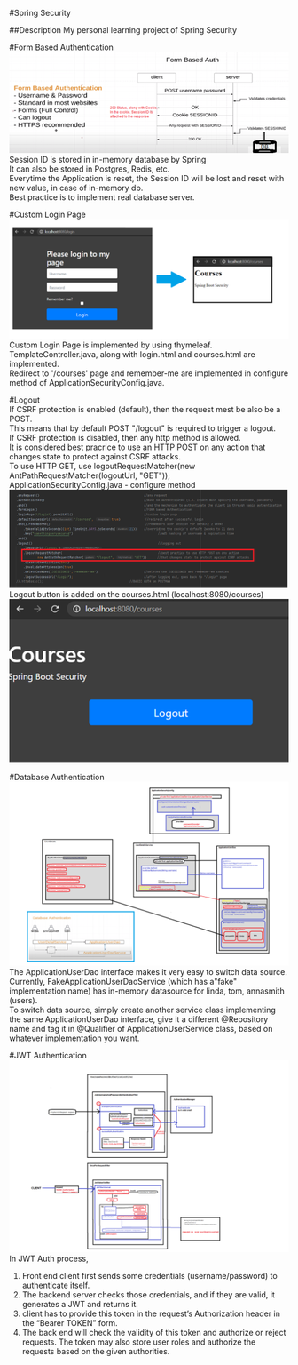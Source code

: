 #Spring Security

##Description
My personal learning project of Spring Security

#Form Based Authentication
![](diagram/Form-Based-Auth.png)  
Session ID is stored in in-memory database by Spring  
It can also be stored in Postgres, Redis, etc.  
Everytime the Application is reset, the Session ID will be lost and reset with new value, in case of in-memory db.  
Best practice is to implement real database server.  

#Custom Login Page 
![](diagram/custom-login.png)  
Custom Login Page is implemented by using thymeleaf.  
TemplateController.java, along with login.html and courses.html are implemented.  
Redirect to '/courses' page and remember-me are implemented in configure method of ApplicationSecurityConfig.java.  

#Logout  
If CSRF protection is enabled (default), then the request mest be also be a POST.  
This means that by default POST "/logout" is required to trigger a logout.  
If CSRF protection is disabled, then any http method is allowed.  
It is considered best pracrice to use an HTTP POST on any action that changes state to protect against CSRF attacks.  
To use HTTP GET, use logoutRequestMatcher(new AntPathRequestMatcher(logoutUrl, "GET"));  
ApplicationSecurityConfig.java - configure method  
![](diagram/logout-url.png)  
Logout button is added on the courses.html (localhost:8080/courses)  
![](diagram/logout-courses.png)  

#Database Authentication  
![](diagram/db-authentication.png)  
The ApplicationUserDao interface makes it very easy to switch data source.  
Currently, FakeApplicationUserDaoService (which has a"fake" implementation name) has in-memory datasource for linda, tom, annasmith (users).  
To switch data source, simply create another service class implementing the same ApplicationUserDao interface, give it a different @Repository name and tag it in @Qualifier of ApplicationUserService class, based on whatever implementation you want.  

#JWT Authentication
![](diagram/jwt-auth.png)    
In JWT Auth process,   
1. Front end client first sends some credentials (username/password) to authenticate itself.  
2. The backend server checks those credentials, and if they are valid, it generates a JWT and returns it.  
3. client has to provide this token in the request’s Authorization header in the “Bearer TOKEN” form.  
4. The back end will check the validity of this token and authorize or reject requests. 
    The token may also store user roles and authorize the requests based on the given authorities.  


